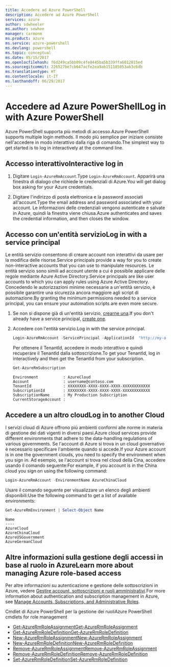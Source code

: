 ```yaml
---
title: Accedere ad Azure PowerShell
description: Accedere ad Azure PowerShell
services: azure
author: sdwheeler
ms.author: sewhee
manager: carmonm
ms.product: azure
ms.service: azure-powershell
ms.devlang: powershell
ms.topic: conceptual
ms.date: 05/15/2017
ms.openlocfilehash: f6d249ca5bb09c4fe8445ba5b339ffa6012815ed
ms.sourcegitcommit: 226527be7cb647acfe2ea9ab151185053ab3c6db
ms.translationtype: HT
ms.contentlocale: it-IT
ms.lasthandoff: 06/29/2017
---
```

# <a name="log-in-with-azure-powershell"></a><span data-ttu-id="f18b6-103">Accedere ad Azure PowerShell</span><span class="sxs-lookup"><span data-stu-id="f18b6-103">Log in with Azure PowerShell</span></span>

<span data-ttu-id="f18b6-104">Azure PowerShell supporta più metodi di accesso.</span><span class="sxs-lookup"><span data-stu-id="f18b6-104">Azure PowerShell supports multiple login methods.</span></span> <span data-ttu-id="f18b6-105">Il modo più semplice per iniziare consiste nell'accedere in modo interattivo dalla riga di comando.</span><span class="sxs-lookup"><span data-stu-id="f18b6-105">The simplest way to get started is to log in interactively at the command line.</span></span>

## <a name="interactive-log-in"></a><span data-ttu-id="f18b6-106">Accesso interattivo</span><span class="sxs-lookup"><span data-stu-id="f18b6-106">Interactive log in</span></span>

1. <span data-ttu-id="f18b6-107">Digitare `Login-AzureRmAccount`.</span><span class="sxs-lookup"><span data-stu-id="f18b6-107">Type `Login-AzureRmAccount`.</span></span> <span data-ttu-id="f18b6-108">Apparirà una finestra di dialogo che richiede le credenziali di Azure.</span><span class="sxs-lookup"><span data-stu-id="f18b6-108">You will get dialog box asking for your Azure credentials.</span></span>

2. <span data-ttu-id="f18b6-109">Digitare l'indirizzo di posta elettronica e la password associati all'account.</span><span class="sxs-lookup"><span data-stu-id="f18b6-109">Type the email address and password associated with your account.</span></span> <span data-ttu-id="f18b6-110">Le informazioni delle credenziali vengono autenticate e salvate in Azure, quindi la finestra viene chiusa.</span><span class="sxs-lookup"><span data-stu-id="f18b6-110">Azure authenticates and saves the credential information, and then closes the window.</span></span>

## <a name="log-in-with-a-service-principal"></a><span data-ttu-id="f18b6-111">Accesso con un'entità servizio</span><span class="sxs-lookup"><span data-stu-id="f18b6-111">Log in with a service principal</span></span>

<span data-ttu-id="f18b6-112">Le entità servizio consentono di creare account non interattivi da usare per la modifica delle risorse.</span><span class="sxs-lookup"><span data-stu-id="f18b6-112">Service principals provide a way for you to create non-interactive accounts that you can use to manipulate resources.</span></span> <span data-ttu-id="f18b6-113">Le entità servizio sono simili ad account utente a cui è possibile applicare delle regole mediante Azure Active Directory.</span><span class="sxs-lookup"><span data-stu-id="f18b6-113">Service principals are like user accounts to which you can apply rules using Azure Active Directory.</span></span> <span data-ttu-id="f18b6-114">Concedendo le autorizzazioni minime necessarie a un'entità servizio, è possibile garantire una sicurezza ancora maggiore agli script di automazione.</span><span class="sxs-lookup"><span data-stu-id="f18b6-114">By granting the minimum permissions needed to a service principal, you can ensure your automation scripts are even more secure.</span></span>

1. <span data-ttu-id="f18b6-115">Se non si dispone già di un'entità servizio, [crearne una](create-azure-service-principal-azureps.md).</span><span class="sxs-lookup"><span data-stu-id="f18b6-115">If you don't already have a service principal, [create one](create-azure-service-principal-azureps.md).</span></span>

2. <span data-ttu-id="f18b6-116">Accedere con l'entità servizio.</span><span class="sxs-lookup"><span data-stu-id="f18b6-116">Log in with the service principal.</span></span>

    ```powershell
    Login-AzureRmAccount -ServicePrincipal -ApplicationId  "http://my-app" -Credential $pscredential -TenantId $tenantid
    ```

    <span data-ttu-id="f18b6-117">Per ottenere il TenantId, accedere in modo interattivo e quindi recuperare il TenantId dalla sottoscrizione.</span><span class="sxs-lookup"><span data-stu-id="f18b6-117">To get your TenantId, log in interactively and then get the TenantId from your subscription.</span></span>

    ```powershell
    Get-AzureRmSubscription
    ```

    ```
    Environment           : AzureCloud
    Account               : username@contoso.com
    TenantId              : XXXXXXXX-XXXX-XXXX-XXXX-XXXXXXXXXXXX
    SubscriptionId        : XXXXXXXX-XXXX-XXXX-XXXX-XXXXXXXXXXXX
    SubscriptionName      : My Production Subscription
    CurrentStorageAccount :
    ```

## <a name="log-in-to-another-cloud"></a><span data-ttu-id="f18b6-118">Accedere a un altro cloud</span><span class="sxs-lookup"><span data-stu-id="f18b6-118">Log in to another Cloud</span></span>

<span data-ttu-id="f18b6-119">I servizi cloud di Azure offrono più ambienti conformi alle norme in materia di gestione dei dati vigenti in diversi paesi.</span><span class="sxs-lookup"><span data-stu-id="f18b6-119">Azure cloud services provide different environments that adhere to the data-handling regulations of various governments.</span></span> <span data-ttu-id="f18b6-120">Se l'account di Azure si trova in un cloud governativo è necessario specificare l'ambiente quando si accede.</span><span class="sxs-lookup"><span data-stu-id="f18b6-120">If your Azure account is in one the government clouds, you need to specify the environment when you sign in.</span></span> <span data-ttu-id="f18b6-121">Ad esempio, se l'account si trova nel cloud della Cina, accedere usando il comando seguente:</span><span class="sxs-lookup"><span data-stu-id="f18b6-121">For example, if you account is in the China cloud you sign on using the following command:</span></span>

```powershell
Login-AzureRmAccount -EnvironmentName AzureChinaCloud
```

<span data-ttu-id="f18b6-122">Usare il comando seguente per visualizzare un elenco degli ambienti disponibili:</span><span class="sxs-lookup"><span data-stu-id="f18b6-122">Use the following command to get a list of available environments:</span></span>

```powershell
Get-AzureRmEnvironment | Select-Object Name
```

```
Name
----
AzureCloud
AzureChinaCloud
AzureUSGovernment
AzureGermanCloud
```

## <a name="learn-more-about-managing-azure-role-based-access"></a><span data-ttu-id="f18b6-123">Altre informazioni sulla gestione degli accessi in base al ruolo in Azure</span><span class="sxs-lookup"><span data-stu-id="f18b6-123">Learn more about managing Azure role-based access</span></span>

<span data-ttu-id="f18b6-124">Per altre informazioni su autenticazione e gestione delle sottoscrizioni in Azure, vedere [Gestire account, sottoscrizioni e ruoli amministrativi](/azure/active-directory/role-based-access-control-configure).</span><span class="sxs-lookup"><span data-stu-id="f18b6-124">For more information about authentication and subscription management in Azure, see [Manage Accounts, Subscriptions, and Administrative Roles](/azure/active-directory/role-based-access-control-configure).</span></span>

<span data-ttu-id="f18b6-125">Cmdlet di Azure PowerShell per la gestione dei ruoli</span><span class="sxs-lookup"><span data-stu-id="f18b6-125">Azure PowerShell cmdlets for role management</span></span>

* [<span data-ttu-id="f18b6-126">Get-AzureRmRoleAssignment</span><span class="sxs-lookup"><span data-stu-id="f18b6-126">Get-AzureRmRoleAssignment</span></span>](/powershell/module/AzureRM.Resources/Get-AzureRmRoleAssignment)
* [<span data-ttu-id="f18b6-127">Get-AzureRmRoleDefinition</span><span class="sxs-lookup"><span data-stu-id="f18b6-127">Get-AzureRmRoleDefinition</span></span>](/powershell/module/AzureRM.Resources/Get-AzureRmRoleDefinition)
* [<span data-ttu-id="f18b6-128">New-AzureRmRoleAssignment</span><span class="sxs-lookup"><span data-stu-id="f18b6-128">New-AzureRmRoleAssignment</span></span>](/powershell/module/AzureRM.Resources/New-AzureRmRoleAssignment)
* [<span data-ttu-id="f18b6-129">New-AzureRmRoleDefinition</span><span class="sxs-lookup"><span data-stu-id="f18b6-129">New-AzureRmRoleDefinition</span></span>](/powershell/module/AzureRM.Resources/New-AzureRmRoleDefinition)
* [<span data-ttu-id="f18b6-130">Remove-AzureRmRoleAssignment</span><span class="sxs-lookup"><span data-stu-id="f18b6-130">Remove-AzureRmRoleAssignment</span></span>](/powershell/module/AzureRM.Resources/Remove-AzureRmRoleAssignment)
* [<span data-ttu-id="f18b6-131">Remove-AzureRmRoleDefinition</span><span class="sxs-lookup"><span data-stu-id="f18b6-131">Remove-AzureRmRoleDefinition</span></span>](/powershell/module/AzureRM.Resources/Remove-AzureRmRoleDefinition)
* [<span data-ttu-id="f18b6-132">Set-AzureRmRoleDefinition</span><span class="sxs-lookup"><span data-stu-id="f18b6-132">Set-AzureRmRoleDefinition</span></span>](/powershell/moduel/AzureRM.Resources/Set-AzureRmRoleDefinition)
